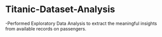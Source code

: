 # Titanic-Dataset-Analysis
-Performed Exploratory Data Analysis to extract the meaningful insights from available records on passengers.

